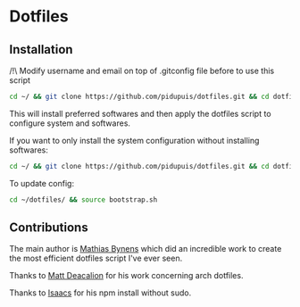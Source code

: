 # Dotfiles

## Installation

/!\ Modify username and email on top of .gitconfig file before to use this script

```bash
cd ~/ && git clone https://github.com/pidupuis/dotfiles.git && cd dotfiles/ && git checkout alt/arch && bash install.sh
```
This will install preferred softwares and then apply the dotfiles script to configure system and softwares.

If you want to only install the system configuration without installing softwares:

```bash
cd ~/ && git clone https://github.com/pidupuis/dotfiles.git && cd dotfiles/ && git checkout alt/arch && source bootstrap.sh
```

To update config:

```bash
cd ~/dotfiles/ && source bootstrap.sh
```


## Contributions
The main author is [Mathias Bynens](https://mathiasbynens.be/) which did an incredible work to create the most efficient dotfiles script I've ever seen.

Thanks to [Matt Deacalion](https://github.com/Matt-Deacalion/arch-dotfiles) for his work concerning arch dotfiles.

Thanks to [Isaacs](https://gist.github.com/isaacs/579814) for his npm install without sudo.
